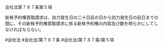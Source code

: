 会社法第７８７条第５項

新株予約権買取請求は、効力発生日の二十日前の日から効力発生日の前日までの間に、その新株予約権買取請求に係る新株予約権の内容及び数を明らかにしてしなければならない。

#会社法
#会社法/第７８７条
#会社法/第７８７条/第５項
